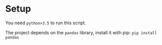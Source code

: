 # Setup
You need `python>3.5` to run this script.

The project depends on the `pandas` library, install it with pip:
`pip install pandas`
